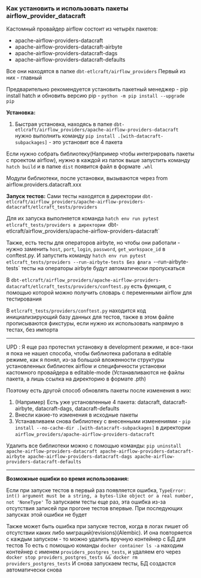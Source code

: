 ### **Как установить и использовать пакеты airflow_provider_datacraft**

Кастомный провайдер airflow состоит из четырёх пакетов:
-  apache-airflow-providers-datacraft
-  apache-airflow-providers-datacraft-airbyte
-  apache-airflow-providers-datacraft-dags
-  apache-airflow-providers-datacraft-defaults

Все они находятся в папке `dbt-etlcraft/airflow_providers` Первый из них - главный

Предварительно рекомендуется установить пакетный менеджер - pip install hatch и обновить версию pip - `python -m pip install --upgrade pip`


**Установка:**
1. Быстрая установка,  находясь в папке `dbt-etlcraft/airflow_providers/apache-airflow-providers-datacraft` нужно выполнить команду `pip install .[with-datacraft-subpackages]` - это установит все 4 пакета


Если нужно собрать библиотеку(Например чтобы интегрировать пакеты с проектом airflow), нужно в каждой из папок выше запустить команду `hatch build` и в папке `dist` появится файл в формате `.whl`

Модули библиотеки, после установки, вызываются через from airflow.providers.datacraft.xxx

**Запуск тестов:**
Сами тесты находятся в директории `dbt-etlcraft/airflow_providers/apache-airflow-providers-datacraft/etlcraft_tests/providers`

Для их запуска выполняется команда `hatch env run pytest etlcraft_tests/providers в директории `dbt-etlcraft/airflow_providers/apache-airflow-providers-datacraft`

Также, есть тесты для операторов airbyte, но чтобы они работали - нужно заменить `host`, `port`, `login`, `password`, `get_workspace_id` в conftest.py. И запустить команду `hatch env run pytest etlcraft_tests/providers --run-airbyte-tests
Без флага `--run-airbyte-tests` тесты на операторы airbyte будут автоматически пропускаться

В `dbt-etlcraft/airflow_providers/apache-airflow-providers-datacraft/etlcraft_tests/providers/conftest.py` есть функция, с помощью которой можно получить словарь с переменными airflow для тестирования

В `etlcraft_tests/providers/conftest.py` находится код инициализирующий базу данных для тестов, также в этом файле прописываются фикстуры, если нужно их использовать напрямую в тестах, без импорта

________________________________________________________________________

UPD : Я еще раз протестил установку в development режиме, и все-таки я пока не нашел способа, чтобы библиотека работала в editable режиме, как я понял, из-за большой вложенности структуры установленных библиотек airflow и специфичности установки кастомного провайдера в editable-mode (Устанавливаются не файлы пакета, а лишь ссылка на директорию в формате .pth)

Поэтому есть другой способ обновлять пакеты после изменения в них: 
1. (Например) Есть уже установленные 4 пакета: datacraft, datacraft-airbyte, datacraft-dags, datacraft-defaults
2. Внесли какие-то изменения в исходные пакеты
3. Устанавливаем снова библиотеку с внесенными изменениями - 
   `pip install --no-cache-dir .[with-datacraft-subpackages]` в директории `airflow_providers/apache-airflow-providers-datacraft`

Удалить все библиотеки можно с помощью команды:   `pip uninstall apache-airflow-providers-datacraft apache-airflow-providers-datacraft-airbyte apache-airflow-providers-datacraft-dags apache-airflow-providers-datacraft-defaults`

________________________________________________________________________

**Возможные ошибки во время использования:**

Если при запуске тестов в первый раз появляется ошибка, `TypeError: int() argument must be a string, a bytes-like object or a real number, not 'NoneType'`  То запускаем тесты еще раз, эта ошибка из-за отсутствия записей при прогоне тестов впервые.
При последующих запусках этой ошибки не будет

Также может быть ошибка при запуске тестов, когда в логах пишет об отсутствии каких либо миграций(revisions)(Alembic). И она повторяется с каждым запуском - то можно удалить вручную контейнер с БД для тестов
То есть с помощью команды `docker container ls -a` находим контейнер с именем `providers_postgres_tests`, и удаляем его через `docker stop providers_postgres_tests && docker rm providers_postgres_tests` 
И снова запускаем тесты, БД создастся автоматически снова

